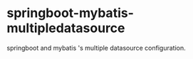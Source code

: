 # springboot-mybatis-multipledatasource
springboot  and mybatis 's multiple datasource configuration.
